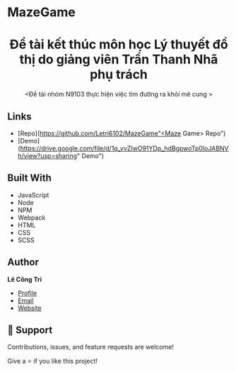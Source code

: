 # MazeGame

<h1 align="center">Đề tài kết thúc môn học Lý thuyết đồ thị do giảng viên Trần Thanh Nhã phụ trách</h1> 

<p align="center"><Đề tài nhóm N9103 thực hiện việc tìm đường ra khỏi mê cung ></p>

## Links
  
- [Repo](https://github.com/Letri6102/MazeGame"<Maze Game> Repo")
- [Demo](https://drive.google.com/file/d/1q_vvZIwO91YDp_hdBgpwoTp0IoJABNVh/view?usp=sharing" <Demo> Demo")
## Built With

- JavaScript
- Node
- NPM
- Webpack
- HTML
- CSS
- SCSS
  
## Author

**Lê Công Trí**

- [Profile](https://github.com/Letri6102 "LeTri")
- [Email](mailto:letri6102@gmail.com?subject=Hi "Hi!")
- [Website](https://maze-game-ltdt.netlify.app/ "Welcome")
  
## 🤝 Support

Contributions, issues, and feature requests are welcome!

Give a ⭐️ if you like this project!
